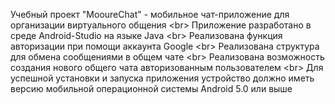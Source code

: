 Учебный проект "MooureChat" - мобильное чат-приложение для организации виртуального общения <br\>
Приложение разработано в среде Android-Studio на языке Java <br\>
Реализована функция авторизации при помощи аккаунта Google <br\>
Реализована структура для обмена сообщениями в общем чате <br\>
Реализована возможность создания нового общего чата авторизованным пользователем <br\>
Для успешной установки и запуска приложения устройство должно иметь версию мобильной операционной системы Android 5.0 или выше
